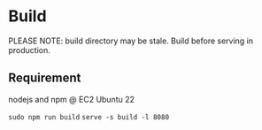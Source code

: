
# Build

PLEASE NOTE: build directory may be stale. Build before serving in production.

## Requirement

nodejs and npm @ EC2 Ubuntu 22

`sudo npm run build`
`serve -s build -l 8080`